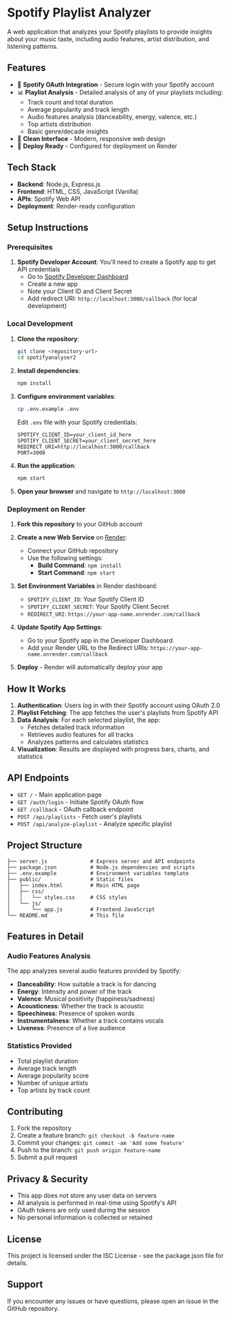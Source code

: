 # Spotify Playlist Analyzer

A web application that analyzes your Spotify playlists to provide insights about your music taste, including audio features, artist distribution, and listening patterns.

## Features

- 🎵 **Spotify OAuth Integration** - Secure login with your Spotify account
- 📊 **Playlist Analysis** - Detailed analysis of any of your playlists including:
  - Track count and total duration
  - Average popularity and track length
  - Audio features analysis (danceability, energy, valence, etc.)
  - Top artists distribution
  - Basic genre/decade insights
- 🎨 **Clean Interface** - Modern, responsive web design
- 🚀 **Deploy Ready** - Configured for deployment on Render

## Tech Stack

- **Backend**: Node.js, Express.js
- **Frontend**: HTML, CSS, JavaScript (Vanilla)
- **APIs**: Spotify Web API
- **Deployment**: Render-ready configuration

## Setup Instructions

### Prerequisites

1. **Spotify Developer Account**: You'll need to create a Spotify app to get API credentials
   - Go to [Spotify Developer Dashboard](https://developer.spotify.com/dashboard)
   - Create a new app
   - Note your Client ID and Client Secret
   - Add redirect URI: `http://localhost:3000/callback` (for local development)

### Local Development

1. **Clone the repository**:
   ```bash
   git clone <repository-url>
   cd spotifyanalyser2
   ```

2. **Install dependencies**:
   ```bash
   npm install
   ```

3. **Configure environment variables**:
   ```bash
   cp .env.example .env
   ```
   
   Edit `.env` file with your Spotify credentials:
   ```
   SPOTIFY_CLIENT_ID=your_client_id_here
   SPOTIFY_CLIENT_SECRET=your_client_secret_here
   REDIRECT_URI=http://localhost:3000/callback
   PORT=3000
   ```

4. **Run the application**:
   ```bash
   npm start
   ```

5. **Open your browser** and navigate to `http://localhost:3000`

### Deployment on Render

1. **Fork this repository** to your GitHub account

2. **Create a new Web Service** on [Render](https://render.com):
   - Connect your GitHub repository
   - Use the following settings:
     - **Build Command**: `npm install`
     - **Start Command**: `npm start`

3. **Set Environment Variables** in Render dashboard:
   - `SPOTIFY_CLIENT_ID`: Your Spotify Client ID
   - `SPOTIFY_CLIENT_SECRET`: Your Spotify Client Secret
   - `REDIRECT_URI`: `https://your-app-name.onrender.com/callback`

4. **Update Spotify App Settings**:
   - Go to your Spotify app in the Developer Dashboard
   - Add your Render URL to the Redirect URIs: `https://your-app-name.onrender.com/callback`

5. **Deploy** - Render will automatically deploy your app

## How It Works

1. **Authentication**: Users log in with their Spotify account using OAuth 2.0
2. **Playlist Fetching**: The app fetches the user's playlists from Spotify API
3. **Data Analysis**: For each selected playlist, the app:
   - Fetches detailed track information
   - Retrieves audio features for all tracks
   - Analyzes patterns and calculates statistics
4. **Visualization**: Results are displayed with progress bars, charts, and statistics

## API Endpoints

- `GET /` - Main application page
- `GET /auth/login` - Initiate Spotify OAuth flow
- `GET /callback` - OAuth callback endpoint
- `POST /api/playlists` - Fetch user's playlists
- `POST /api/analyze-playlist` - Analyze specific playlist

## Project Structure

```
├── server.js              # Express server and API endpoints
├── package.json           # Node.js dependencies and scripts
├── .env.example           # Environment variables template
├── public/                # Static files
│   ├── index.html         # Main HTML page
│   ├── css/
│   │   └── styles.css     # CSS styles
│   └── js/
│       └── app.js         # Frontend JavaScript
└── README.md              # This file
```

## Features in Detail

### Audio Features Analysis
The app analyzes several audio features provided by Spotify:
- **Danceability**: How suitable a track is for dancing
- **Energy**: Intensity and power of the track
- **Valence**: Musical positivity (happiness/sadness)
- **Acousticness**: Whether the track is acoustic
- **Speechiness**: Presence of spoken words
- **Instrumentalness**: Whether a track contains vocals
- **Liveness**: Presence of a live audience

### Statistics Provided
- Total playlist duration
- Average track length
- Average popularity score
- Number of unique artists
- Top artists by track count

## Contributing

1. Fork the repository
2. Create a feature branch: `git checkout -b feature-name`
3. Commit your changes: `git commit -am 'Add some feature'`
4. Push to the branch: `git push origin feature-name`
5. Submit a pull request

## Privacy & Security

- This app does not store any user data on servers
- All analysis is performed in real-time using Spotify's API
- OAuth tokens are only used during the session
- No personal information is collected or retained

## License

This project is licensed under the ISC License - see the package.json file for details.

## Support

If you encounter any issues or have questions, please open an issue in the GitHub repository.